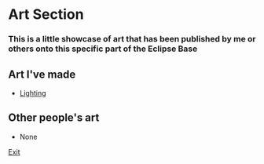 # Art Section
### This is a little showcase of art that has been published by me or others onto this specific part of the Eclipse Base

## Art I've made
* [Lighting](art/AMnoname1.md)

## Other people's art
* None
 

[Exit](README.md)
